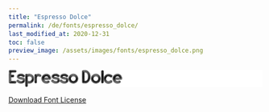 ```yaml
---
title: "Espresso Dolce"
permalink: /de/fonts/espresso_dolce/
last_modified_at: 2020-12-31
toc: false
preview_image: /assets/images/fonts/espresso_dolce.png
---
```

![Baumans](/assets/images/fonts/espresso_dolce.png)

[Download Font License](https://github.com/inkstitch/inkstitch/tree/main/fonts/espresso_dolce/LICENSE)
